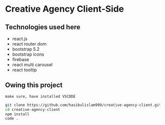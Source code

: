 # Creative Agency Client-Side

## Technologies used here
* react.js
* react router dom
* bootstrap 5.2
* bootstrap icons
* firebase
* react multi carousel
* react tooltip

## Owing this project
`make sure, have installed VSCODE`
```bash
git clone https://github.com/hasibulislam999/creative-agency-client.git
cd creative-agency-client
npm install
code .
```
